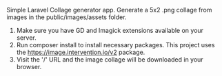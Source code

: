 Simple Laravel Collage generator app. Generate a 5x2 .png collage from images in the public/images/assets folder.

1. Make sure you have GD and Imagick extensions available on your server.
2. Run composer install to install necessary packages. This project uses the https://image.intervention.io/v2 package.
3. Visit the '/' URL and the image collage will be downloaded in your browser.
